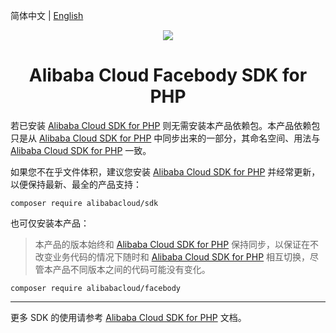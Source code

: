 简体中文 | [English](./README-EN.md)

<p align="center">
<a href=" https://www.aliyun.com"><img src="https://aliyunsdk-pages.alicdn.com/icons/Aliyun.svg"></a>
</p>

<h1 align="center">Alibaba Cloud Facebody SDK for PHP</h1>

若已安装 [Alibaba Cloud SDK for PHP][sdk] 则无需安装本产品依赖包。本产品依赖包只是从 [Alibaba Cloud SDK for PHP][sdk] 中同步出来的一部分，其命名空间、用法与 [Alibaba Cloud SDK for PHP][sdk] 一致。

如果您不在乎文件体积，建议您安装 [Alibaba Cloud SDK for PHP][sdk] 并经常更新，以便保持最新、最全的产品支持：
```
composer require alibabacloud/sdk
```

也可仅安装本产品：
> 本产品的版本始终和 [Alibaba Cloud SDK for PHP][sdk] 保持同步，以保证在不改变业务代码的情况下随时和 [Alibaba Cloud SDK for PHP][sdk] 相互切换，尽管本产品不同版本之间的代码可能没有变化。
```
composer require alibabacloud/facebody
```

***
更多 SDK 的使用请参考 [Alibaba Cloud SDK for PHP][sdk] 文档。

[sdk]: https://github.com/aliyun/openapi-sdk-php
